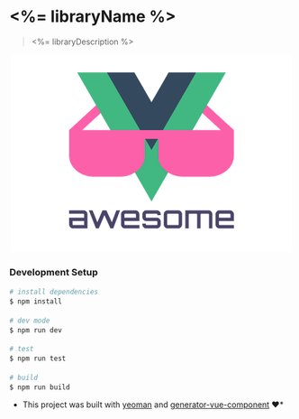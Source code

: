 # <%= libraryName %>

> <%= libraryDescription %>

<p style="text-align: center">
  <img src="img/vue.png" alt="vue" title="vue"/>
</p>

### Development Setup

```bash
# install dependencies
$ npm install

# dev mode
$ npm run dev

# test
$ npm run test

# build
$ npm run build
```


* This project was built with [yeoman](http://yeoman.io/) and [generator-vue-component](https://github.com/ianaya89/generator-vue-component) :heart:*
